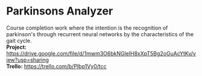 # Parkinsons Analyzer
Course completion work where the intention is the recognition of parkinson's through recurrent neural networks by the characteristics of the gait cycle.
<br> **Project:** https://drive.google.com/file/d/1mwm3O6bkNGleIH8xXpT5Bg2oGuAcYtKv/view?usp=sharing
<br> **Trello:** https://trello.com/b/PIbp1Vy0/tcc
